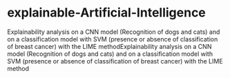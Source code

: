# explainable-Artificial-Intelligence
Explainability analysis on a CNN model (Recognition of dogs and cats) and on a classification model with SVM (presence or absence of classification of breast cancer) with the LIME methodExplainability analysis on a CNN model (Recognition of dogs and cats) and on a classification model with SVM (presence or absence of classification of breast cancer) with the LIME method
